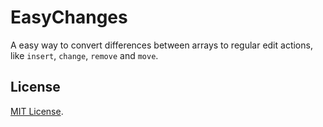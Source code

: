 # EasyChanges

A easy way to convert differences between arrays to regular edit actions, like `insert`, `change`, `remove` and `move`.

## License

[MIT License](https://laosb.mit-license.org).

